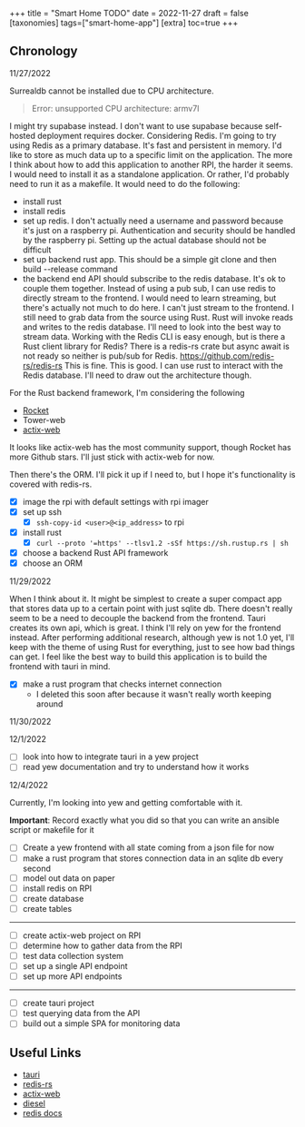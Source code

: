 +++
title = "Smart Home TODO"
date = 2022-11-27
draft = false
[taxonomies]
tags=["smart-home-app"]
[extra]
toc=true
+++

## Chronology

11/27/2022

Surrealdb cannot be installed due to CPU architecture.
> Error: unsupported CPU architecture: armv7l

I might try supabase instead.
I don't want to use supabase because self-hosted deployment requires docker.
Considering Redis.
I'm going to try using Redis as a primary database. It's fast and persistent in memory.
I'd like to store as much data up to a specific limit on the application.
The more I think about how to add this application to another RPI, the harder it seems.
I would need to install it as a standalone application.
Or rather, I'd probably need to run it as a makefile.
It would need to do the following:
- install rust
- install redis
- set up redis. I don't actually need a username and password because it's just on a raspberry pi. Authentication and security should be handled by the raspberry pi. Setting up the actual database should not be difficult
- set up backend rust app. This should be a simple git clone and then build --release command
- the backend end API should subscribe to the redis database. It's ok to couple them together.
Instead of using a pub sub, I can use redis to directly stream to the frontend.
I would need to learn streaming, but there's actually not much to do here.
I can't just stream to the frontend.
I still need to grab data from the source using Rust.
Rust will invoke reads and writes to the redis database.
I'll need to look into the best way to stream data.
Working with the Redis CLI is easy enough, but is there a Rust client library for Redis?
There is a redis-rs crate but async await is not ready so neither is pub/sub for Redis.
https://github.com/redis-rs/redis-rs
This is fine.
This is good. I can use rust to interact with the Redis database.
I'll need to draw out the architecture though.

For the Rust backend framework, I'm considering the following
- [Rocket](https://rocket.rs/)
- Tower-web
- [actix-web](https://actix.rs/)

It looks like actix-web has the most community support, though Rocket has more Github stars.
I'll just stick with actix-web for now.

Then there's the ORM. I'll pick it up if I need to, but I hope it's functionality is covered with redis-rs.

- [x] image the rpi with default settings with rpi imager
- [x] set up ssh
  - [x] `ssh-copy-id <user>@<ip_address>` to rpi
- [x] install rust
  - [x] `curl --proto '=https' --tlsv1.2 -sSf https://sh.rustup.rs | sh`
- [x] choose a backend Rust API framework
- [x] choose an ORM

11/29/2022

When I think about it. It might be simplest to create a super compact app that stores data up to a certain point with just sqlite db.
There doesn't really seem to be a need to decouple the backend from the frontend.
Tauri creates its own api, which is great.
I think I'll rely on yew for the frontend instead.
After performing additional research, although yew is not 1.0 yet, I'll keep with the theme of using Rust for everything, just to see how bad things can get.
I feel like the best way to build this application is to build the frontend with tauri in mind.

- [x] make a rust program that checks internet connection
  - I deleted this soon after because it wasn't really worth keeping around

11/30/2022

12/1/2022

- [ ] look into how to integrate tauri in a yew project
- [ ] read yew documentation and try to understand how it works

12/4/2022

Currently, I'm looking into yew and getting comfortable with it.



**Important**: Record exactly what you did so that you can write an ansible script or makefile for it

- [ ] Create a yew frontend with all state coming from a json file for now
- [ ] make a rust program that stores connection data in an sqlite db every second
- [ ] model out data on paper
- [ ] install redis on RPI
- [ ] create database
- [ ] create tables
---
- [ ] create actix-web project on RPI
- [ ] determine how to gather data from the RPI
- [ ] test data collection system
- [ ] set up a single API endpoint
- [ ] set up more API endpoints
---
- [ ] create tauri project
- [ ] test querying data from the API
- [ ] build out a simple SPA for monitoring data

## Useful Links

- [tauri](https://tauri.app/)
- [redis-rs](https://docs.rs/redis/latest/redis/)
- [actix-web](https://actix.rs/)
- [diesel](https://diesel.rs/)
- [redis docs](https://redis.io/docs/)